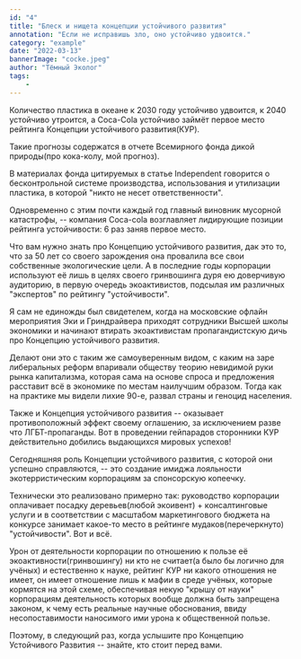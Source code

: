 ```yaml
---
id: "4"
title: "Блеск и нищета концепции устойчивого развития"
annotation: "Eсли нe исправишь зло, оно устойчиво удвоится."
category: "example"
date: "2022-03-13"
bannerImage: "cocke.jpeg"
author: "Тёмный Эколог"
tags:
    - 
---
```




Количество пластика в океане к 2030 году устойчиво удвоится, к 2040 устойчиво утроится, а Coca-Cola устойчиво займёт первое место рейтинга Концепции устойчивого развития(КУР).

Такие прогнозы содержатся в отчете Всемирного фонда дикой природы(про кока-колу, мой прогноз).

В материалах фонда цитируемых в статье Independent говорится о бесконтрольной системе производства, использования и утилизации пластика, в которой "никто не несет ответственности".

Одновременно с этим почти каждый год главный виновник мусорной катастрофы, -- компания Coca-cola возглавляет лидирующие позиции рейтинга устойчивости: 6 раз заняв первое место.

Что вам нужно знать про Концепцию устойчивого развития, дак это то, что за 50 лет со своего зарождения она провалила все свои собственные экологические цели. А в последние годы корпорации используют еë лишь в целях своего гринвошинга дуря ею доверчивую аудиторию, в первую очередь экоактивистов, подсылая им различных "экспертов" по рейтингу "устойчивости".

Я сам не единожды был свидетелем, когда на московские офлайн мероприятия Эки и Гриндрайвера приходят сотрудники Высшей школы экономики и начинают втирать экоактивистам пропагандистскую дичь про Концепцию устойчивого развития.

Делают они это с таким же самоуверенным видом, с каким на заре либеральных реформ впаривали обществу теорию невидимой руки рынка капитализма, которая сама на основе спроса и предложения расставит всё в экономике по местам наилучшим образом. Тогда как на практике мы видели лихие 90-е, развал страны и геноцид населения.

Также и Концепция устойчивого развития -- оказывает противоположный эффект своему оглашению, за исключением разве что ЛГБТ-пропаганды. Вот в проведении гейпарадов сторонники КУР действительно добились выдающихся мировых успехов!

Сегодняшняя роль Концепции устойчивого развития, с которой они успешно справляются, -- это создание имиджа лояльности экотерристическим  корпорациям за спонсорскую копеечку.

Технически это реализовано примерно так: руководство корпорации оплачивает посадку деревьев(любой экоивент) + консалтинговые услуги и в соответствии с масштабом маркетингового бюджета на конкурсе занимает какое-то место в рейтинге мудаков(перечеркнуто) "устойчивости". Вот и всё.

Урон от деятельности корпорации по отношению к пользе её экоактивности(гринвошингу) ни кто не считает(а было бы логично для учёных) и естественно к науке, рейтинг КУР ни какого отношения не имеет, он имеет отношение лишь к мафии в среде учёных, которые кормятся на этой схеме, обеспечивая некую "крышу от науки" корпорациям деятельность которых вообще должна быть запрещена законом, к чему есть реальные научные обоснования, ввиду несопоставимости наносимого ими урона к общественной пользе.

Поэтому, в следующий раз, когда услышите про Концепцию Устойчивого Развития -- знайте, кто стоит перед вами.